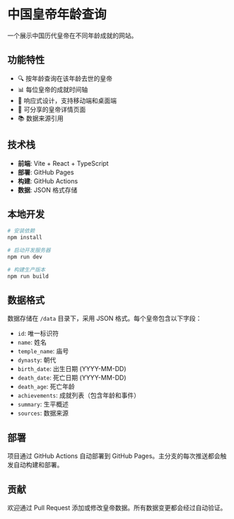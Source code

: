 # 中国皇帝年龄查询

一个展示中国历代皇帝在不同年龄成就的网站。

## 功能特性

- 🔍 按年龄查询在该年龄去世的皇帝
- 📊 每位皇帝的成就时间轴
- 📱 响应式设计，支持移动端和桌面端
- 🔗 可分享的皇帝详情页面
- 📚 数据来源引用

## 技术栈

- **前端**: Vite + React + TypeScript
- **部署**: GitHub Pages
- **构建**: GitHub Actions
- **数据**: JSON 格式存储

## 本地开发

```bash
# 安装依赖
npm install

# 启动开发服务器
npm run dev

# 构建生产版本
npm run build
```

## 数据格式

数据存储在 `/data` 目录下，采用 JSON 格式。每个皇帝包含以下字段：

- `id`: 唯一标识符
- `name`: 姓名
- `temple_name`: 庙号
- `dynasty`: 朝代
- `birth_date`: 出生日期 (YYYY-MM-DD)
- `death_date`: 死亡日期 (YYYY-MM-DD)
- `death_age`: 死亡年龄
- `achievements`: 成就列表（包含年龄和事件）
- `summary`: 生平概述
- `sources`: 数据来源

## 部署

项目通过 GitHub Actions 自动部署到 GitHub Pages。主分支的每次推送都会触发自动构建和部署。

## 贡献

欢迎通过 Pull Request 添加或修改皇帝数据。所有数据变更都会经过自动验证。